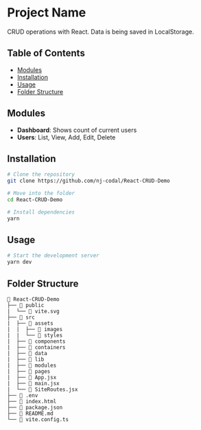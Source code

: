 # Project Name

CRUD operations with React. Data is being saved in LocalStorage.

## Table of Contents

- [Modules](#modules)
- [Installation](#installation)
- [Usage](#usage)
- [Folder Structure](#folder-structure) 

## Modules

- **Dashboard**: Shows count of current users
- **Users**: List, View, Add, Edit, Delete

## Installation

```bash
# Clone the repository
git clone https://github.com/nj-codal/React-CRUD-Demo

# Move into the folder
cd React-CRUD-Demo

# Install dependencies
yarn
```

## Usage

```bash
# Start the development server
yarn dev
```

## Folder Structure

```
🌳 React-CRUD-Demo
├── 📁 public
|  └── 📄 vite.svg
├── 📁 src
|  ├── 📁 assets
|  |  ├── 📁 images
|  |  └── 📁 styles
|  ├── 📁 components
|  ├── 📁 containers
|  ├── 📁 data
|  ├── 📁 lib
|  ├── 📁 modules
|  ├── 📁 pages
|  ├── 📄 App.jsx
|  ├── 📄 main.jsx
|  └── 📄 SiteRoutes.jsx
├── 📄 .env
├── 📄 index.html
├── 📄 package.json
├── 📄 README.md
└── 📄 vite.config.ts
```